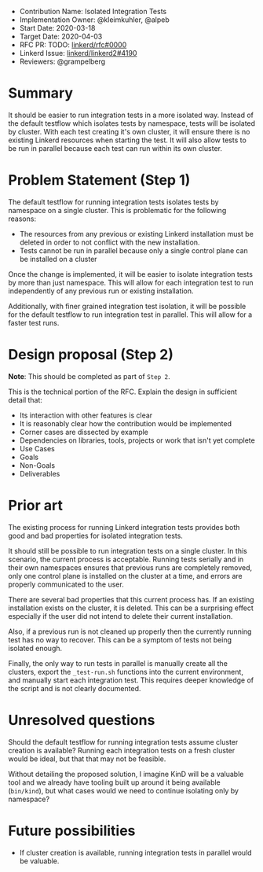 - Contribution Name: Isolated Integration Tests
- Implementation Owner: @kleimkuhler, @alpeb
- Start Date: 2020-03-18
- Target Date: 2020-04-03
- RFC PR: TODO: [linkerd/rfc#0000](https://github.com/linkerd/rfc/pull/0000)
- Linkerd Issue: [linkerd/linkerd2#4190](https://github.com/linkerd/linkerd2/issues/0000)
- Reviewers: @grampelberg

# Summary

[summary]: #summary

It should be easier to run integration tests in a more isolated way. Instead
of the default testflow which isolates tests by namespace, tests will be
isolated by cluster. With each test creating it's own cluster, it will ensure
there is no existing Linkerd resources when starting the test. It will also
allow tests to be run in parallel because each test can run within its own
cluster.

# Problem Statement (Step 1)

[problem-statement]: #problem-statement

The default testflow for running integration tests isolates tests by namespace
on a single cluster. This is problematic for the following reasons:
- The resources from any previous or existing Linkerd installation must be
  deleted in order to not conflict with the new installation.
- Tests cannot be run in parallel because only a single control plane can be
  installed on a cluster

Once the change is implemented, it will be easier to isolate integration tests
by more than just namespace. This will allow for each integration test to run
independently of any previous run or existing installation.

Additionally, with finer grained integration test isolation, it will be
possible for the default testflow to run integration test in parallel. This
will allow for a faster test runs.

# Design proposal (Step 2)

[design-proposal]: #design-proposal

**Note**: This should be completed as part of `Step 2`.

This is the technical portion of the RFC. Explain the design in sufficient
detail that:

- Its interaction with other features is clear
- It is reasonably clear how the contribution would be implemented
- Corner cases are dissected by example
- Dependencies on libraries, tools, projects or work that isn't yet complete
- Use Cases
- Goals
- Non-Goals
- Deliverables

# Prior art

[prior-art]: #prior-art

The existing process for running Linkerd integration tests provides both good
and bad properties for isolated integration tests.

It should still be possible to run integration tests on a single cluster. In
this scenario, the current process is acceptable. Running tests serially and
in their own namespaces ensures that previous runs are completely removed,
only one control plane is installed on the cluster at a time, and errors are
properly communicated to the user.

There are several bad properties that this current process has. If an existing
installation exists on the cluster, it is deleted. This can be a surprising
effect especially if the user did not intend to delete their current
installation.

Also, if a previous run is not cleaned up properly then the currently running
test has no way to recover. This can be a symptom of tests not being isolated
enough.

Finally, the only way to run tests in parallel is manually create all the
clusters, export the `_test-run.sh` functions into the current environment,
and manually start each integration test. This requires deeper knowledge of
the script and is not clearly documented.

# Unresolved questions

[unresolved-questions]: #unresolved-questions

Should the default testflow for running integration tests assume cluster
creation is available? Running each integration tests on a fresh cluster would
be ideal, but that that may not be feasible.

Without detailing the proposed solution, I imagine KinD will be a valuable
tool and we already have tooling built up around it being available
(`bin/kind`), but what cases would we need to continue isolating only by
namespace?

# Future possibilities

[future-possibilities]: #future-possibilities

- If cluster creation is available, running integration tests in parallel
  would be valuable.
